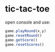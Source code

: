 # tic-tac-toe
open console and use:
```javascript
game.playRound(x,y)
game.resetRound()
game.getScore()
game.resetScores()
```